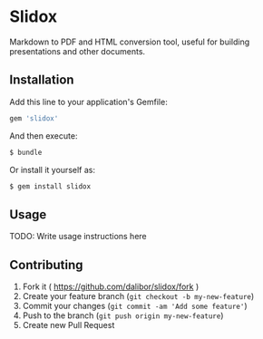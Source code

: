 # Slidox

Markdown to PDF and HTML conversion tool, useful for building presentations and other documents.

## Installation

Add this line to your application's Gemfile:

```ruby
gem 'slidox'
```

And then execute:

```bash
$ bundle
```

Or install it yourself as:

```bash
$ gem install slidox
```

## Usage

TODO: Write usage instructions here

## Contributing

1. Fork it ( https://github.com/dalibor/slidox/fork )
2. Create your feature branch (`git checkout -b my-new-feature`)
3. Commit your changes (`git commit -am 'Add some feature'`)
4. Push to the branch (`git push origin my-new-feature`)
5. Create new Pull Request
